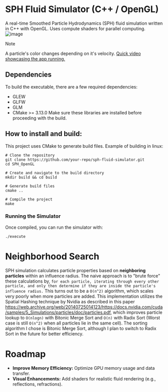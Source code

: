 # SPH Fluid Simulator (C++ / OpenGL)
A real-time Smoothed Particle Hydrodynamics (SPH) fluid simulation written in C++ with OpenGL. Uses compute shaders for parallel computing.
![image](https://github.com/user-attachments/assets/519fe99c-ca88-4f5e-bc1e-ae67d5ad6bb1)
> [!NOTE]
> A particle's color changes depending on it's velocity.
> [Quick video showcasing the app running.](https://youtu.be/x-2bFkBimAg)

## Dependencies
To build the executable, there are a few required dependencies:
- GLEW
- GLFW
- GLM
- CMake >= 3.13.0
Make sure these libraries are installed before proceeding with the build.
## How to install and build:
This project uses CMake to generate build files.
Example of building in linux:
```
# Clone the repository
git clone https://github.com/your-repo/sph-fluid-simulator.git
cd SPH_OpenGL

# Create and navigate to the build directory
mkdir build && cd build

# Generate build files
cmake ..

# Compile the project
make
```
### Running the Simulator

Once compiled, you can run the simulator with:
```
./execute
```
# Neighborhood Search
SPH simulation calculates particle properties based on **neighboring particles** within an influence radius.
The naive approach is to "brute force" these calculations by, ```for each particle, iterating through every other particle, and only then determine if they are inside the particle's influence radius.``` This turns out to be a ```O(n^2)``` algorithm, which scales very poorly when more particles are added.
This implementation utilizes the Spatial Hashing technique by Nvidia as described in this paper https://web.archive.org/web/20140725014123/https://docs.nvidia.com/cuda/samples/5_Simulations/particles/doc/particles.pdf, which improves particle lookup to ```O(nlogn)``` with Bitonic Merge Sort and ```O(n)``` with Radix Sort (Worst case is still ```O(n^2)``` when all particles lie in the same cell). The sorting algorithm I chose is Bitonic Merge Sort, although I plan to switch to Radix Sort in the future for better efficiency.
# Roadmap
- **Improve Memory Efficiency:** Optimize GPU memory usage and data transfer.
- **Visual Enhancements:** Add shaders for realistic fluid rendering (e.g., reflections, refractions).

